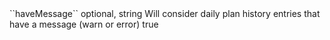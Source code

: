 <tr><td>``haveMessage``</td>
	
<td>optional, string</td>

<td>Will consider daily plan history entries that have a message (warn or error)</td>
	
<td>true</td>
	
<td></td>
	
</tr>
